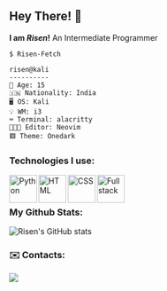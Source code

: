 ## Hey There! 👋

**I am *Risen*!**
An Intermediate Programmer

```
$ Risen-Fetch

risen@kali
----------
👦 Age: 15
🇮🇳 Nationality: India
🖥️ OS: Kali
💡 WM: i3
⌨️ Terminal: alacritty
👨🏻‍💻 Editor: Neovim
🟥 Theme: Onedark
```

### Technologies I use:
<img align="left" src="https://image.pngaaa.com/138/619138-middle.png" width=50 alt="Python"/>
<img align="left" src="https://upload.wikimedia.org/wikipedia/commons/thumb/3/38/HTML5_Badge.svg/800px-HTML5_Badge.svg.png" width=50 alt="HTML"/>
<img align="left" src="https://upload.wikimedia.org/wikipedia/commons/thumb/6/62/CSS3_logo.svg/800px-CSS3_logo.svg.png" width=50 alt="CSS"/>
<img align="left" src="https://www.cognixia.com/wp-content/uploads/2021/06/FULL-Stack-MEAN-Developer-Training-icon.png" width=50 alt="Fullstack" />

<br />
<br />

### My Github Stats:

![Risen's GitHub stats](https://github-readme-stats.vercel.app/api?username=Risen57&show_icons=true&theme=tokyonight)

### ✉️ Contacts:
<img src="https://img.shields.io/badge/-Risen-blue?Discord-5865F2?style=for-the-badge&logo=discord&logoColor=white" />
